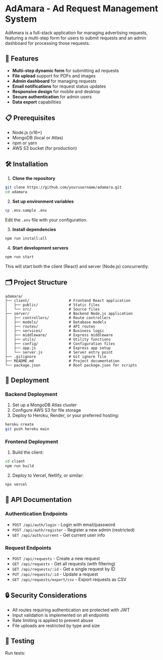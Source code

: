 # AdAmara - Ad Request Management System

AdAmara is a full-stack application for managing advertising requests, featuring a multi-step form for users to submit requests and an admin dashboard for processing those requests.

## 🚀 Features

- **Multi-step dynamic form** for submitting ad requests
- **File upload** support for PDFs and images
- **Admin dashboard** for managing requests
- **Email notifications** for request status updates
- **Responsive design** for mobile and desktop
- **Secure authentication** for admin users
- **Data export** capabilities

## 📋 Prerequisites

- Node.js (v16+)
- MongoDB (local or Atlas)
- npm or yarn
- AWS S3 bucket (for production)

## 🛠️ Installation

1. **Clone the repository**

```bash
git clone https://github.com/yourusername/adamara.git
cd adamara
```

2. **Set up environment variables**

```bash
cp .env.sample .env
```

Edit the `.env` file with your configuration.

3. **Install dependencies**

```bash
npm run install:all
```

4. **Start development servers**

```bash
npm run start
```

This will start both the client (React) and server (Node.js) concurrently.

## 🗂️ Project Structure

```
adamara/
├── client/                  # Frontend React application
│   ├── public/              # Static files
│   └── src/                 # Source files
├── server/                  # Backend Node.js application
│   ├── controllers/         # Route controllers
│   ├── models/              # Database models
│   ├── routes/              # API routes
│   ├── services/            # Business logic
│   ├── middleware/          # Express middleware
│   ├── utils/               # Utility functions
│   ├── config/              # Configuration files
│   ├── app.js               # Express app setup
│   └── server.js            # Server entry point
├── .gitignore               # Git ignore file
├── README.md                # Project documentation
└── package.json             # Root package.json for scripts
```

## 🚢 Deployment

### Backend Deployment

1. Set up a MongoDB Atlas cluster
2. Configure AWS S3 for file storage
3. Deploy to Heroku, Render, or your preferred hosting:

```bash
heroku create
git push heroku main
```

### Frontend Deployment

1. Build the client:

```bash
cd client
npm run build
```

2. Deploy to Vercel, Netlify, or similar:

```bash
npx vercel
```

## 📝 API Documentation

### Authentication Endpoints

- `POST /api/auth/login` - Login with email/password
- `POST /api/auth/register` - Register a new admin (restricted)
- `GET /api/auth/current` - Get current user info

### Request Endpoints

- `POST /api/requests` - Create a new request
- `GET /api/requests` - Get all requests (with filtering)
- `GET /api/requests/:id` - Get a single request by ID
- `PUT /api/requests/:id` - Update a request
- `GET /api/requests/export/csv` - Export requests as CSV

## 🔒 Security Considerations

- All routes requiring authentication are protected with JWT
- Input validation is implemented on all endpoints
- Rate limiting is applied to prevent abuse
- File uploads are restricted by type and size

## 🧪 Testing

Run tests: